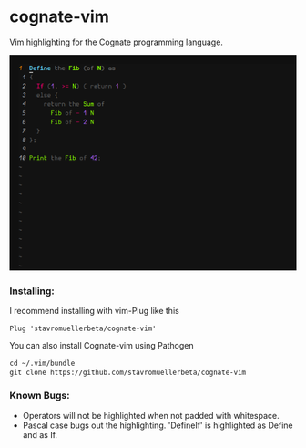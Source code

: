 # cognate-vim
Vim highlighting for the Cognate programming language.

![Cognate highlighting with the Molokai theme](screenshot.png?raw=true)

### Installing:
I recommend installing with vim-Plug like this
```
Plug 'stavromuellerbeta/cognate-vim'
```
You can also install Cognate-vim using Pathogen
```
cd ~/.vim/bundle
git clone https://github.com/stavromuellerbeta/cognate-vim
```

### Known Bugs:
- Operators will not be highlighted when not padded with whitespace.
- Pascal case bugs out the highlighting. 'DefineIf' is highlighted as Define and as If.
